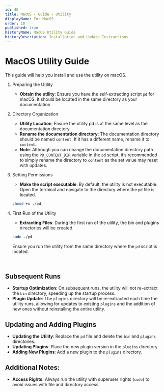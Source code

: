 ```yaml
---
id: 48
title: MacOS - Guide - Utility
displayName: For MacOS
order: 10
published: true
historyName: MacOS Utility Guide
historyDescription: Installation and Update Instructions
---
```


# MacOS Utility Guide

This guide will help you install and use the utility on macOS.
1. Preparing the Utility
   - **Obtain the utility**: Ensure you have the self-extracting script `pd` for macOS. It should be located in the same
   directory as your documentation.<br/>

2. Directory Organization
   - **Utility Location**: Ensure the utility pd is at the same level as the documentation directory.
   - **Rename the documentation directory**: The documentation directory should be named `content`. If it has a different
   name, rename it to `content`.
   - **Note**: Although you can change the documentation directory path using the `PD_CONTENT_DIR` variable
   in the `pd` script, it’s recommended to simply rename the directory to `content` as the set value may reset
   with updates.<br/>

3. Setting Permissions
   - **Make the script executable**: By default, the utility is not executable. Open the terminal and navigate to
   the directory where the `pd` file is located.
   ```bash
   chmod +x ./pd
   ```
   
4. First Run of the Utility
   - **Extracting Files**: During the first run of the utility, the bin and plugins directories will be created.
   ```bash
   sudo ./pd
   ```
   Ensure you run the utility from the same directory where the `pd` script is located.

<br/>


## Subsequent Runs

- **Startup Optimization**: On subsequent runs, the utility will not re-extract the `bin` directory, speeding up
the startup process.
- **Plugin Update**: The `plugins` directory will be re-extracted each time the utility runs, allowing for updates to
existing `plugins` and the addition of new ones without reinstalling the entire utility.

## Updating and Adding Plugins

- **Updating the Utility**: Replace the `pd` file and delete the `bin` and `plugins` directories.
- **Updating Plugins**: Place the new plugin version in the `plugins` directory.
- **Adding New Plugins**: Add a new plugin to the `plugins` directory.

## Additional Notes:

- **Access Rights**: Always run the utility with superuser rights (`sudo`) to avoid issues with file and directory access.
